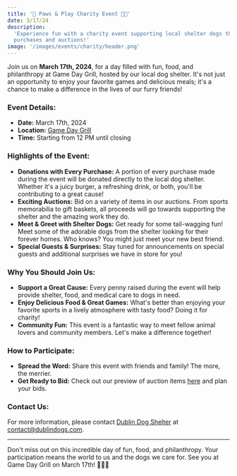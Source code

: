 ```yaml
---
title: '🐾 Paws & Play Charity Event 🍔🏈'
date: 3/17/24
description:
  'Experience fun with a charity event supporting local shelter dogs through
  purchases and auctions!'
image: '/images/events/charity/header.png'
---
```


Join us on **March 17th, 2024**, for a day filled with fun, food, and
philanthropy at Game Day Grill, hosted by our local dog shelter. It's not just
an opportunity to enjoy your favorite games and delicious meals; it's a chance
to make a difference in the lives of our furry friends!

### **Event Details:**

- **Date:** March 17th, 2024
- **Location:** [Game Day Grill](https://maps.app.goo.gl/Qd7f5GEyVGj1em3JA)
- **Time:** Starting from 12 PM until closing

### **Highlights of the Event:**

- **Donations with Every Purchase:** A portion of every purchase made during the
  event will be donated directly to the local dog shelter. Whether it's a juicy
  burger, a refreshing drink, or both, you'll be contributing to a great cause!
- **Exciting Auctions:** Bid on a variety of items in our auctions. From sports
  memorabilia to gift baskets, all proceeds will go towards supporting the
  shelter and the amazing work they do.
- **Meet & Greet with Shelter Dogs:** Get ready for some tail-wagging fun! Meet
  some of the adorable dogs from the shelter looking for their forever homes.
  Who knows? You might just meet your new best friend.
- **Special Guests & Surprises:** Stay tuned for announcements on special guests
  and additional surprises we have in store for you!

### **Why You Should Join Us:**

- **Support a Great Cause:** Every penny raised during the event will help
  provide shelter, food, and medical care to dogs in need.
- **Enjoy Delicious Food & Great Games:** What's better than enjoying your
  favorite sports in a lively atmosphere with tasty food? Doing it for charity!
- **Community Fun:** This event is a fantastic way to meet fellow animal lovers
  and community members. Let's make a difference together!

### **How to Participate:**

- **Spread the Word:** Share this event with friends and family! The more, the
  merrier.
- **Get Ready to Bid:** Check out our preview of auction items [here](#) and
  plan your bids.

### **Contact Us:**

For more information, please contact [Dublin Dog Shelter](https://example.com)
at [contact@dublindogs.com](mailto:contact@dublindogs.com).

---

Don't miss out on this incredible day of fun, food, and philanthropy. Your
participation means the world to us and the dogs we care for. See you at Game
Day Grill on March 17th! 🐶💖🍻
